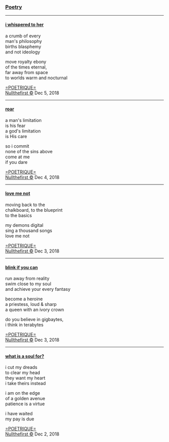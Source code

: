 <head>
  <!-- Favicon -->
  <link rel="shortcut icon" href="./favicon.ico">
  <!-- Global site tag (gtag.js) - Google Analytics -->
  <script async src="https://www.googletagmanager.com/gtag/js?id=UA-129370470-1"></script>
  <script>
    window.dataLayer = window.dataLayer || [];
    function gtag(){dataLayer.push(arguments);}
    gtag('js', new Date());

    gtag('config', 'UA-129370470-1');
  </script>
</head>

<!-- Main Links -->
### [Poetry](./README.md)

<!-- Poetry -->
- - -

#### [i whispered to her](#)

a crumb of every  
man's philosophy  
births blasphemy  
and not ideology  

move royalty ebony  
of the times eternal,  
far away from space  
to worlds warm and nocturnal

[=POETRIQUE=](https://instagram.com/poetrique)  
[Nullthefirst &copy;](https://instagram.com/poetrique) Dec 5, 2018

- - -

#### [roar](#)

a man's limitation  
is his fear  
a god's limitation  
is His care  

so i commit  
none of the sins above  
come at me  
if you dare  

[=POETRIQUE=](https://instagram.com/poetrique)  
[Nullthefirst &copy;](https://instagram.com/poetrique) Dec 4, 2018

- - -

#### [love me not](#)

moving back to the  
chalkboard, to the blueprint  
to the basics  

my demons digital  
sing a thousand songs  
love me not  

[=POETRIQUE=](https://instagram.com/poetrique)  
[Nullthefirst &copy;](https://instagram.com/poetrique) Dec 3, 2018

- - -

#### [blink if you can](#)

run away from reality  
swim close to my soul  
and achieve your every fantasy  

become a heroine  
a priestess, loud & sharp  
a queen with an ivory crown

do you believe in gigbaytes,  
i think in terabytes

[=POETRIQUE=](https://instagram.com/poetrique)  
[Nullthefirst &copy;](https://instagram.com/poetrique) Dec 3, 2018

- - -

#### [what is a soul for?](#)

i cut my dreads  
to clear my head  
they want my heart  
i take theirs instead  

i am on the edge  
of a golden avenue  
patience is a virtue  

i have waited  
my pay is due  

[=POETRIQUE=](https://instagram.com/poetrique)  
[Nullthefirst &copy;](https://instagram.com/poetrique) Dec 2, 2018
